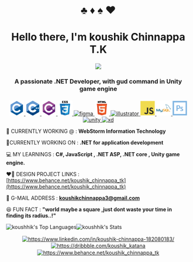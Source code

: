 <h1 align="center">♣️ ♦️ ♠️ ❤️</h1>

<h1 align="center">Hello there, I'm koushik Chinnappa T.K</h1>

<p align = "center"><img align="center" src="https://user-images.githubusercontent.com/74038190/218265814-3084a4ba-809c-4135-afc0-8685d0f634b3.gif" height="200"></p>

<h3 align="center">A passionate .NET Developer, with gud command in Unity game engine</h3>

<h3 align="center"></h3>
<p align="center"> <a href="https://www.cprogramming.com/" target="_blank" rel="noreferrer"> <img src="https://raw.githubusercontent.com/devicons/devicon/master/icons/c/c-original.svg" alt="c" width="40" height="40"/> </a> <a href="https://www.w3schools.com/cpp/" target="_blank" rel="noreferrer"> <img src="https://raw.githubusercontent.com/devicons/devicon/master/icons/cplusplus/cplusplus-original.svg" alt="cplusplus" width="40" height="40"/> </a> <a href="https://www.w3schools.com/cs/" target="_blank" rel="noreferrer"> <img src="https://raw.githubusercontent.com/devicons/devicon/master/icons/csharp/csharp-original.svg" alt="csharp" width="40" height="40"/> </a> <a href="https://www.w3schools.com/css/" target="_blank" rel="noreferrer"> <img src="https://raw.githubusercontent.com/devicons/devicon/master/icons/css3/css3-original-wordmark.svg" alt="css3" width="40" height="40"/> </a> <a href="https://www.figma.com/" target="_blank" rel="noreferrer"> <img src="https://www.vectorlogo.zone/logos/figma/figma-icon.svg" alt="figma" width="40" height="40"/> </a> <a href="https://www.w3.org/html/" target="_blank" rel="noreferrer"> <img src="https://raw.githubusercontent.com/devicons/devicon/master/icons/html5/html5-original-wordmark.svg" alt="html5" width="40" height="40"/> </a> <a href="https://www.adobe.com/in/products/illustrator.html" target="_blank" rel="noreferrer"> <img src="https://www.vectorlogo.zone/logos/adobe_illustrator/adobe_illustrator-icon.svg" alt="illustrator" width="40" height="40"/> </a> <a href="https://developer.mozilla.org/en-US/docs/Web/JavaScript" target="_blank" rel="noreferrer"> <img src="https://raw.githubusercontent.com/devicons/devicon/master/icons/javascript/javascript-original.svg" alt="javascript" width="40" height="40"/> </a> <a href="https://www.mysql.com/" target="_blank" rel="noreferrer"> <img src="https://raw.githubusercontent.com/devicons/devicon/master/icons/mysql/mysql-original-wordmark.svg" alt="mysql" width="40" height="40"/> </a> <a href="https://www.photoshop.com/en" target="_blank" rel="noreferrer"> <img src="https://raw.githubusercontent.com/devicons/devicon/master/icons/photoshop/photoshop-line.svg" alt="photoshop" width="40" height="40"/> </a> <a href="https://unity.com/" target="_blank" rel="noreferrer"> <img src="https://www.vectorlogo.zone/logos/unity3d/unity3d-icon.svg" alt="unity" width="40" height="40"/> </a> <a href="https://www.adobe.com/products/xd.html" target="_blank" rel="noreferrer"> <img src="https://cdn.worldvectorlogo.com/logos/adobe-xd.svg" alt="xd" width="40" height="40"/> </a> </p>


🏢 CURRENTLY WORKING @ :         **WebStorm Information Technology**

🚩CURRENTLY WORKING ON :         **.NET for application development**

💻 MY LEARNINGS :                **C#, JavaScript , .NET ASP, .NET core , Unity game engine.**

❤️‍🔥 DESIGN PROJECT LINKS :        [https://www.behance.net/koushik_chinnappa_tk](https://www.behance.net/koushik_chinnappa_tk)

📧 G-MAIL ADDRESS :              **koushikchinnappa3@gmail.com**

😆 FUN FACT :                    **"world maybe a square ,just dont waste your time in finding its radius..!"**

![koushhik's Top Languages](https://github-readme-stats.vercel.app/api/top-langs/?username=koushhik&theme=dracula&show_icons=true&hide_border=true&layout=compact)![koushhik's Stats](https://github-readme-stats.vercel.app/api?username=koushhik&theme=vue-dark&show_icons=true&hide_border=true&count_private=true)

<p align="center">
<a href="https://linkedin.com/in/https://www.linkedin.com/in/koushik-chinnappa-182080183/" target="blank"><img align="center" src="https://raw.githubusercontent.com/rahuldkjain/github-profile-readme-generator/master/src/images/icons/Social/linked-in-alt.svg" alt="https://www.linkedin.com/in/koushik-chinnappa-182080183/" height="30" width="40" /></a>
<a href="https://dribbble.com/koushik_katana" target="blank"><img align="center" src="https://raw.githubusercontent.com/rahuldkjain/github-profile-readme-generator/master/src/images/icons/Social/dribbble.svg" alt="https://dribbble.com/koushik_katana" height="30" width="40" /></a>
<a href="https://www.behance.net/https://www.behance.net/koushik_chinnappa_tk" target="blank"><img align="center" src="https://raw.githubusercontent.com/rahuldkjain/github-profile-readme-generator/master/src/images/icons/Social/behance.svg" alt="https://www.behance.net/koushik_chinnappa_tk" height="30" width="40" /></a>
</p>



<!--
**koushhik/koushhik** is a ✨ _special_ ✨ repository because its `README.md` (this file) appears on your GitHub profile.

Here are some ideas to get you started:

- 🔭 I’m currently working on ...
- 🌱 I’m currently learning ...
- 👯 I’m looking to collaborate on ...
- 🤔 I’m looking for help with ...
- 💬 Ask me about ...
- 📫 How to reach me: ...
- 😄 Pronouns: ...
- ⚡ Fun fact: ...
-->
